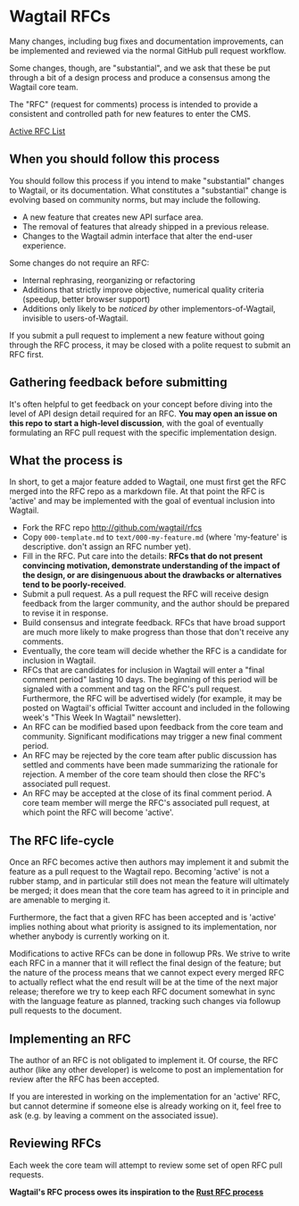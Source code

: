 # Wagtail RFCs

Many changes, including bug fixes and documentation improvements, can be
implemented and reviewed via the normal GitHub pull request workflow.

Some changes, though, are "substantial", and we ask that these be put through a
bit of a design process and produce a consensus among the Wagtail core team.

The "RFC" (request for comments) process is intended to provide a consistent
and controlled path for new features to enter the CMS.

[Active RFC List](https://github.com/wagtail/rfcs/pulls)

## When you should follow this process

You should follow this process if you intend to make "substantial" changes to
Wagtail, or its documentation. What constitutes a "substantial" change is
evolving based on community norms, but may include the following.

   - A new feature that creates new API surface area.
   - The removal of features that already shipped in a previous release.
   - Changes to the Wagtail admin interface that alter the end-user experience.

Some changes do not require an RFC:

   - Internal rephrasing, reorganizing or refactoring
   - Additions that strictly improve objective, numerical quality
criteria (speedup, better browser support)
   - Additions only likely to be _noticed by_ other implementors-of-Wagtail,
invisible to users-of-Wagtail.

If you submit a pull request to implement a new feature without going through
the RFC process, it may be closed with a polite request to submit an RFC first.

## Gathering feedback before submitting

It's often helpful to get feedback on your concept before diving into the level
of API design detail required for an RFC. **You may open an issue on this repo
to start a high-level discussion**, with the goal of eventually formulating an
RFC pull request with the specific implementation design.

## What the process is

In short, to get a major feature added to Wagtail, one must first get the RFC
merged into the RFC repo as a markdown file. At that point the RFC is 'active'
and may be implemented with the goal of eventual inclusion into Wagtail.

* Fork the RFC repo http://github.com/wagtail/rfcs
* Copy `000-template.md` to `text/000-my-feature.md` (where 'my-feature' is
descriptive. don't assign an RFC number yet).
* Fill in the RFC. Put care into the details: **RFCs that do not present
convincing motivation, demonstrate understanding of the impact of the design,
or are disingenuous about the drawbacks or alternatives tend to be
poorly-received**.
* Submit a pull request. As a pull request the RFC will receive design feedback
from the larger community, and the author should be prepared to revise it in
response.
* Build consensus and integrate feedback. RFCs that have broad support are much
more likely to make progress than those that don't receive any comments.
* Eventually, the core team will decide whether the RFC is a candidate for
inclusion in Wagtail.
* RFCs that are candidates for inclusion in Wagtail will enter a "final comment
period" lasting 10 days. The beginning of this period will be signaled with a
comment and tag on the RFC's pull request. Furthermore, the RFC will be
advertised widely (for example, it may be posted on Wagtail's official Twitter
account and included in the following week's "This Week In Wagtail" newsletter).
* An RFC can be modified based upon feedback from the core team and community.
Significant modifications may trigger a new final comment period.
* An RFC may be rejected by the core team after public discussion has settled
and comments have been made summarizing the rationale for rejection. A member of
the core team should then close the RFC's associated pull request.
* An RFC may be accepted at the close of its final comment period. A core team
member will merge the RFC's associated pull request, at which point the RFC will
become 'active'.

## The RFC life-cycle

Once an RFC becomes active then authors may implement it and submit the feature
as a pull request to the Wagtail repo. Becoming 'active' is not a rubber stamp,
and in particular still does not mean the feature will ultimately be merged; it
does mean that the core team has agreed to it in principle and are amenable to
merging it.

Furthermore, the fact that a given RFC has been accepted and is 'active'
implies nothing about what priority is assigned to its implementation, nor
whether anybody is currently working on it.

Modifications to active RFCs can be done in followup PRs. We strive to write
each RFC in a manner that it will reflect the final design of the feature; but
the nature of the process means that we cannot expect every merged RFC to
actually reflect what the end result will be at the time of the next major
release; therefore we try to keep each RFC document somewhat in sync with the
language feature as planned, tracking such changes via followup pull requests
to the document.

## Implementing an RFC

The author of an RFC is not obligated to implement it. Of course, the RFC
author (like any other developer) is welcome to post an implementation for
review after the RFC has been accepted.

If you are interested in working on the implementation for an 'active' RFC, but
cannot determine if someone else is already working on it, feel free to ask
(e.g. by leaving a comment on the associated issue).

## Reviewing RFCs

Each week the core team will attempt to review some set of open RFC pull
requests.

**Wagtail's RFC process owes its inspiration to the [Rust RFC process]**

[Rust RFC process]: https://github.com/rust-lang/rfcs
